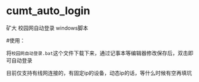 # cumt_auto_login
矿大 校园网自动登录 windows脚本

#使用：

将`校园网自动登录.bat`这个文件下载下来，通过记事本等编辑器修改保存后，双击即可自动登录

目前仅支持有线网连接的，有固定ip的设备，动态ip的话，等什么时候有空再填坑
